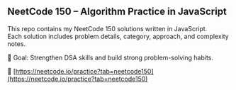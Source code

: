 ## NeetCode 150 – Algorithm Practice in JavaScript

This repo contains my NeetCode 150 solutions written in JavaScript.  
Each solution includes problem details, category, approach, and complexity notes.

🎯 Goal: Strengthen DSA skills and build strong problem-solving habits.

🔗 [https://neetcode.io/practice?tab=neetcode150](https://neetcode.io/practice?tab=neetcode150)

